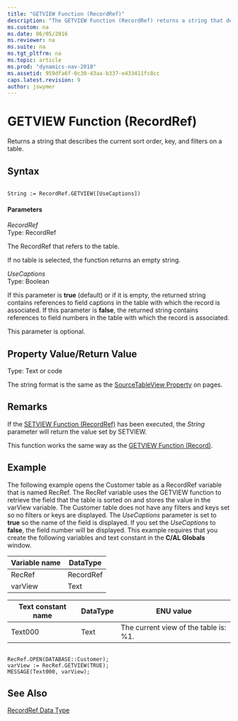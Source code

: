 ```yaml
---
title: "GETVIEW Function (RecordRef)"
description: "The GETVIEW Function (RecordRef) returns a string that describes the current sort order, key, and filters on a table."
ms.custom: na
ms.date: 06/05/2016
ms.reviewer: na
ms.suite: na
ms.tgt_pltfrm: na
ms.topic: article
ms.prod: "dynamics-nav-2018"
ms.assetid: 959dfa6f-0c30-43aa-b337-e433411fc8cc
caps.latest.revision: 9
author: jswymer
---
```

# GETVIEW Function (RecordRef)
Returns a string that describes the current sort order, key, and filters on a table.  
  
## Syntax  
  
```  
  
String := RecordRef.GETVIEW([UseCaptions])  
```  
  
#### Parameters  
 *RecordRef*  
 Type: RecordRef  
  
 The RecordRef that refers to the table.  
  
 If no table is selected, the function returns an empty string.  
  
 *UseCaptions*  
 Type: Boolean  
  
 If this parameter is **true** \(default\) or if it is empty, the returned string contains references to field captions in the table with which the record is associated. If this parameter is **false**, the returned string contains references to field numbers in the table with which the record is associated.  
  
 This parameter is optional.  
  
## Property Value/Return Value  
 Type: Text or code  
  
 The string format is the same as the [SourceTableView Property](SourceTableView-Property.md) on pages.  
  
## Remarks  
 If the [SETVIEW Function \(RecordRef\)](SETVIEW-Function--RecordRef-.md) has been executed, the *String* parameter will return the value set by SETVIEW.  
  
 This function works the same way as the [GETVIEW Function \(Record\)](GETVIEW-Function--Record-.md).  
  
## Example  
 The following example opens the Customer table as a RecordRef variable that is named RecRef. The RecRef variable uses the GETVIEW function to retrieve the field that the table is sorted on and stores the value in the varView variable. The Customer table does not have any filters and keys set so no filters or keys are displayed. The *UseCaptions* parameter is set to **true** so the name of the field is displayed. If you set the *UseCaptions* to **false**, the field number will be displayed. This example requires that you create the following variables and text constant in the **C/AL Globals** window.  
  
|Variable name|DataType|  
|-------------------|--------------|  
|RecRef|RecordRef|  
|varView|Text|  
  
|Text constant name|DataType|ENU value|  
|------------------------|--------------|---------------|  
|Text000|Text|The current view of the table is: %1.|  
  
```  
  
RecRef.OPEN(DATABASE::Customer);  
varView := RecRef.GETVIEW(TRUE);  
MESSAGE(Text000, varView);  
```  
  
## See Also  
 [RecordRef Data Type](RecordRef-Data-Type.md)